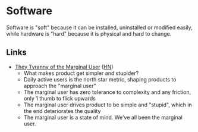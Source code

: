 # Software

Software is "soft" because it can be installed, uninstalled or modified easily,
while hardware is "hard" because it is physical and hard to change.

## Links

- [They Tyranny of the Marginal User](https://nothinghuman.substack.com/p/the-tyranny-of-the-marginal-user)
  ([HN](https://news.ycombinator.com/item?id=37509507))
  - What makes product get simpler and stupider?
  - Daily active users is the north star metric, shaping products to approach
    the "marginal user"
  - The marginal user has zero tolerance to complexity and any friction, only 1
    thumb to flick upwards
  - The marginal user drives product to be simple and "stupid", which in the end
    deteriorates the quality
  - The marginal user is a state of mind. We've all been the marginal user.
